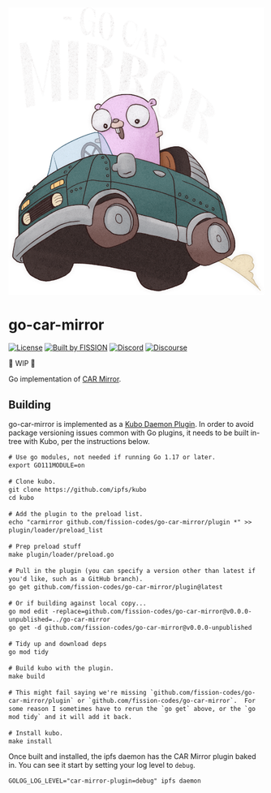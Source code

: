 ![](https://github.com/fission-codes/go-car-mirror/raw/master/assets/logo.png?sanitize=true)

# go-car-mirror

[![License](https://img.shields.io/badge/License-Apache%202.0-blue.svg)](https://github.com/fission-codes/blob/master/LICENSE)
[![Built by FISSION](https://img.shields.io/badge/⌘-Built_by_FISSION-purple.svg)](https://fission.codes)
[![Discord](https://img.shields.io/discord/478735028319158273.svg)](https://discord.gg/zAQBDEq)
[![Discourse](https://img.shields.io/discourse/https/talk.fission.codes/topics)](https://talk.fission.codes)


🚧 WIP 🚧

Go implementation of [CAR Mirror](https://github.com/fission-codes/spec/tree/main/car-pool).

## Building

go-car-mirror is implemented as a [Kubo Daemon Plugin](https://github.com/ipfs/kubo/blob/master/docs/plugins.md#daemon).
In order to avoid package versioning issues common with Go plugins, it needs to be built in-tree with Kubo, per the instructions below.

```
# Use go modules, not needed if running Go 1.17 or later.
export GO111MODULE=on

# Clone kubo.
git clone https://github.com/ipfs/kubo
cd kubo

# Add the plugin to the preload list.
echo "carmirror github.com/fission-codes/go-car-mirror/plugin *" >> plugin/loader/preload_list

# Prep preload stuff
make plugin/loader/preload.go

# Pull in the plugin (you can specify a version other than latest if you'd like, such as a GitHub branch).
go get github.com/fission-codes/go-car-mirror/plugin@latest

# Or if building against local copy...
go mod edit -replace=github.com/fission-codes/go-car-mirror@v0.0.0-unpublished=../go-car-mirror
go get -d github.com/fission-codes/go-car-mirror@v0.0.0-unpublished

# Tidy up and download deps
go mod tidy

# Build kubo with the plugin.
make build

# This might fail saying we're missing `github.com/fission-codes/go-car-mirror/plugin` or `github.com/fission-codes/go-car-mirror`.  For some reason I sometimes have to rerun the `go get` above, or the `go mod tidy` and it will add it back.

# Install kubo.
make install
```

Once built and installed, the ipfs daemon has the CAR Mirror plugin baked in.  You can see it start by setting your log level to `debug`.

```
GOLOG_LOG_LEVEL="car-mirror-plugin=debug" ipfs daemon
```